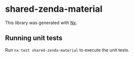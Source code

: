# shared-zenda-material

This library was generated with [Nx](https://nx.dev).

## Running unit tests

Run `nx test shared-zenda-material` to execute the unit tests.
